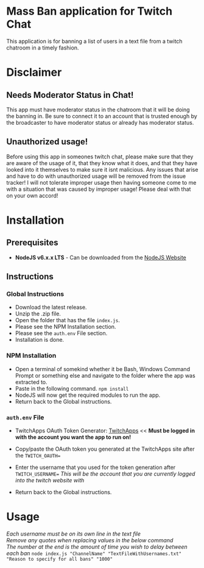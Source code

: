 # Mass Ban application for Twitch Chat
This application is for banning a list of users in a text file from a twitch chatroom in a timely fashion.

# Disclaimer
## Needs Moderator Status in Chat!
This app must have moderator status in the chatroom that it will be doing the banning in. Be sure to connect it to an account that is trusted enough by the broadcaster to have moderator status or already has moderator status.

## Unauthorized usage!
Before using this app in someones twitch chat, please make sure that they are aware of the usage of it, that they know what it does, and that they have looked into it themselves to make sure it isnt malicious. Any issues that arise and have to do with unauthorized usage will be removed from the issue tracker! I will not tolerate improper usage then having someone come to me with a situation that was caused by improper usage! Please deal with that on your own accord!

# Installation
## Prerequisites
- **NodeJS v6.x.x LTS** - Can be downloaded from the [NodeJS Website](https://nodejs.org/en/)

## Instructions
### Global Instructions
- Download the latest release.
- Unzip the .zip file.
- Open the folder that has the file `index.js`.
- Please see the NPM Installation section.
- Please see the `auth.env` File section.
- Installation is done.

### NPM Installation
- Open a terminal of somekind whether it be Bash, Windows Command Prompt or something else and navigate to the folder where the app was extracted to.
- Paste in the following command. `npm install`
- NodeJS will now get the required modules to run the app.
- Return back to the Global instructions.

### `auth.env` File
- TwitchApps OAuth Token Generator: [TwitchApps](https://twitchapps.com/tmi/) << **Must be logged in with the account you want the app to run on!**

- Copy/paste the OAuth token you generated at the TwitchApps site after the `TWITCH_OAUTH=`
- Enter the username that you used for the token generation after `TWITCH_USERNAME=` *This will be the account that you are currently logged into the twitch website with*
- Return back to the Global instructions.

# Usage
*Each username must be on its own line in the text file*  
*Remove any quotes when replacing values in the below command*  
*The number at the end is the amount of time you wish to delay between each ban*
`node index.js "ChannelName" "TextFileWithUsernames.txt" "Reason to specify for all bans" "1000"`
